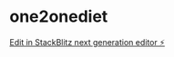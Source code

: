 # one2onediet

[Edit in StackBlitz next generation editor ⚡️](https://stackblitz.com/~/github.com/galgabor24/one2onediet)